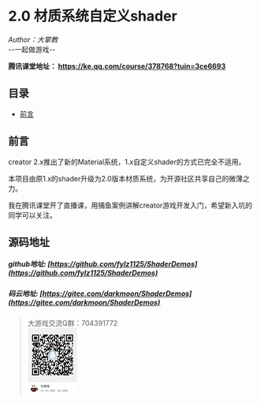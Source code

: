 # 2.0 材质系统自定义shader
*Author：大掌教*<br>
--一起做游戏--

**腾讯课堂地址： https://ke.qq.com/course/378768?tuin=3ce6693**

## 目录
- [前言](#前言)

## 前言

creator 2.x推出了新的Material系统，1.x自定义shader的方式已完全不适用。

本项目由原1.x的shader升级为2.0版本材质系统，为开源社区共享自己的微薄之力。

我在腾讯课堂开了直播课，用捕鱼案例讲解creator游戏开发入门，希望新入坑的同学可以关注。


## 源码地址

##### github地址: [https://github.com/fylz1125/ShaderDemos](https://github.com/fylz1125/ShaderDemos)

##### 码云地址: [https://gitee.com/darkmoon/ShaderDemos](https://gitee.com/darkmoon/ShaderDemos)

> 大游戏交流Q群：704391772  
![Q群704391772](screenshots/qqgroup.JPG)


